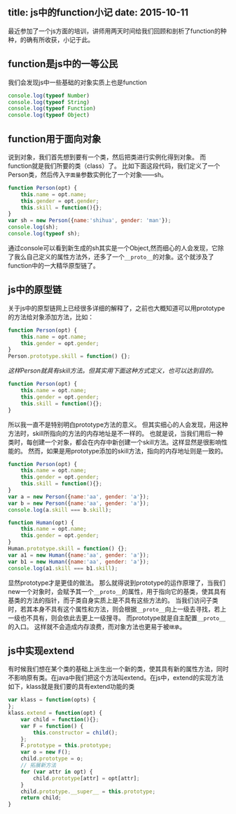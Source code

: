 title: js中的function小记
date: 2015-10-11
---

最近参加了一个js方面的培训，讲师用两天时间给我们回顾和剖析了function的种种，的确有所收获，小记于此。

<!-- more -->


## function是js中的一等公民

我们会发现js中一些基础的对象实质上也是function

```javascript
console.log(typeof Number)
console.log(typeof String)
console.log(typeof Function)
console.log(typeof Object)
```

## function用于面向对象

说到对象，我们首先想到要有一个类，然后把类进行实例化得到对象。
而function就是我们所要的类（class）了。
比如下面这段代码，我们定义了一个Person类，然后传入`字面量`参数实例化了一个对象——sh。

```javascript
function Person(opt) {
	this.name = opt.name;
	this.gender = opt.gender;
	this.skill = function(){};
}
var sh = new Person({name:'shihua', gender: 'man'});
console.log(sh);
console.log(typeof sh);
```
通过console可以看到新生成的sh其实是一个Object,然而细心的人会发现，它除了我么自己定义的属性方法外，还多了一个`__proto__`的对象。这个就涉及了function中的一大精华原型链了。

## js中的原型链
关于js中的原型链网上已经很多详细的解释了，之前也大概知道可以用prototype的方法给对象添加方法，比如：

```javascript
function Person(opt) {
	this.name = opt.name;
	this.gender = opt.gender;
}
Person.prototype.skill = function() {};
```

*这样Person就具有skill方法。但其实用下面这种方式定义，也可以达到目的。*

```javascript
function Person(opt) {
	this.name = opt.name;
	this.gender = opt.gender;
	this.skill = function(){};
}
```

所以我一直不是特别明白prototype方法的意义。
但其实细心的人会发现，用这种方法时，skill所指向的方法的内存地址是不一样的。
也就是说，当我们用后一种类时，每创建一个对象，都会在内存中新创建一个skill方法。这样显然是很影响性能的。
然而，如果是用prototype添加的skill方法，指向的内存地址则是一致的。

```javascript
function Person(opt) {
	this.name = opt.name;
	this.gender = opt.gender;
	this.skill = function(){};
}
var a = new Person({name:'aa', gender: 'a'});
var b = new Person({name:'aa', gender: 'a'});
console.log(a.skill === b.skill);

function Human(opt) {
	this.name = opt.name;
	this.gender = opt.gender;
}
Human.prototype.skill = function() {};
var a1 = new Human({name:'aa', gender: 'a'});
var b1 = new Human({name:'aa', gender: 'a'});
console.log(a1.skill === b1.skill);
```

显然prototype才是更佳的做法。
那么就得说到prototype的运作原理了，当我们new一个对象时，会赋予其一个`__proto__`的属性，用于指向它的基类，使其具有基类的方法的指针，而子类自身实质上是不具有这些方法的。
当我们访问子类时，若其本身不具有这个属性和方法，则会根据`__proto__`向上一级去寻找，若上一级也不具有，则会依此去更上一级搜寻。
而prototype就是自主配置`__proto__`的入口。
这样就不会造成内存浪费，而对象方法也更易于被`继承`。


## js中实现extend

有时候我们想在某个类的基础上派生出一个新的类，使其具有新的属性方法，同时不影响原有类。在java中我们把这个方法叫extend。在js中，extend的实现方法如下，klass就是我们要的具有extend功能的类

```javascript
var klass = function(opts) {
};
klass.extend = function(opt) {
	var child = function(){};
	var F = function() {
		this.constructor = child();
	};
	F.prototype = this.prototype;
	var o = new F();
	child.prototype = o;
	// 拓展新方法
	for (var attr in opt) {
		child.prototype[attr] = opt[attr];
	}
	child.prototype.__super__ = this.prototype;
	return child;
}
```
